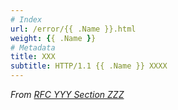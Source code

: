 ```yaml
---
# Index
url: /error/{{ .Name }}.html
weight: {{ .Name }}
# Metadata
title: XXX
subtitle: HTTP/1.1 {{ .Name }} XXXX
---
```


<cite>From [RFC YYY Section ZZZ](https://tools.ietf.org/html/rfcYYYY#section-ZZZ)</cite>
